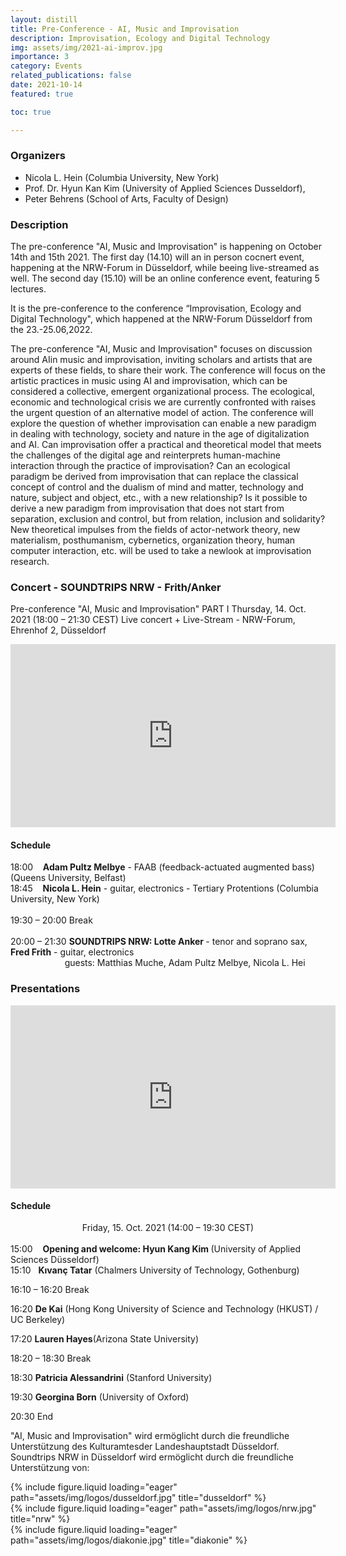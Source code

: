 ```yaml
---
layout: distill
title: Pre-Conference - AI, Music and Improvisation
description: Improvisation, Ecology and Digital Technology
img: assets/img/2021-ai-improv.jpg
importance: 3
category: Events
related_publications: false
date: 2021-10-14
featured: true

toc: true

---
```

### Organizers

- Nicola L. Hein (Columbia University, New York)
- Prof. Dr. Hyun Kan Kim (University of Applied Sciences Dusseldorf), 
- Peter Behrens (School of Arts, Faculty of Design)

### Description

The pre-conference "AI, Music and Improvisation" is happening on October 14th and 15th 2021. The first day (14.10) will an in person cocnert event, happening at the NRW-Forum in Düsseldorf, while beeing live-streamed as well. The second day (15.10) will be an online conference event, featuring 5 lectures.

It is the pre-conference to the conference “Improvisation, Ecology and Digital Technology",  which happened at the NRW-Forum Düsseldorf from the 23.-25.06,2022.

The pre-conference "AI, Music and Improvisation" focuses on discussion around AIin music and improvisation, inviting scholars and artists that are experts of these fields,  to share their work. The conference will focus on the artistic practices in music using AI and improvisation, which can be considered a collective, emergent organizational process. The ecological, economic and technological crisis we are currently confronted with raises the urgent question of an alternative model of action. The conference will explore the question of whether improvisation can enable a new paradigm in dealing with technology, society and nature in the age of digitalization and AI. Can improvisation offer a practical and theoretical model that meets the challenges of the digital age and reinterprets human-machine interaction through the practice of improvisation? Can an ecological paradigm be derived from improvisation that can replace the classical concept of control and the dualism of mind and matter, technology and nature, subject and object, etc., with a new relationship? Is it possible to derive a new paradigm from improvisation that does not start from separation, exclusion and control, but from relation, inclusion and solidarity? New theoretical impulses from the fields of actor-network theory, new materialism, posthumanism, cybernetics, organization theory, human computer interaction, etc. will be used to take a newlook at improvisation research.
 

### Concert - SOUNDTRIPS NRW - Frith/Anker

Pre-conference "AI, Music and Improvisation" PART I
Thursday, 14. Oct. 2021 (18:00 – 21:30 CEST)
Live concert + Live-Stream - NRW-Forum, Ehrenhof 2, Düsseldorf

<div><iframe width="560" height="315" src="https://www.youtube.com/embed/4atViAH9TwI" title="YouTube video player" frameborder="0" allow="accelerometer; autoplay; clipboard-write; encrypted-media; gyroscope; picture-in-picture" allowfullscreen="" style="width: 520.2px; height: 292.613px;" class=""></iframe></div>

#### Schedule

18:00 &nbsp; &nbsp;<b>Adam Pultz Melbye</b> - FAAB (feedback-actuated augmented bass) (Queens University, Belfast)<br>18:45 &nbsp; &nbsp;<b>Nicola L. Hein</b> - guitar, electronics - Tertiary Protentions (Columbia University, New York)<br><br>19:30 – 20:00 Break<br><br>
20:00 – 21:30&nbsp;<b>SOUNDTRIPS NRW: Lotte Anker </b>- tenor and soprano sax, <b>Fred Frith</b> - guitar, electronics<br>&nbsp; &nbsp; &nbsp; &nbsp; &nbsp; &nbsp; &nbsp; &nbsp; &nbsp; &nbsp; &nbsp; guests: Matthias Muche, Adam Pultz Melbye, Nicola L. Hei

### Presentations

<iframe width="560" height="315" src="https://www.youtube.com/embed/qmJrMAcPxhw" title="YouTube video player" frameborder="0" allow="accelerometer; autoplay; clipboard-write; encrypted-media; gyroscope; picture-in-picture" allowfullscreen="" style="width: 520.2px; height: 292.613px;"></iframe>
<br>

#### Schedule

<div style="text-align: center">Friday, 15. Oct. 2021 (14:00 – 19:30 CEST)</div>
<br>15:00 &nbsp; &nbsp;<b>Opening and welcome: Hyun Kang Kim </b>(University of Applied Sciences Düsseldorf)
<div class="blink">15:10 &nbsp; <b> Kıvanç Tatar</b> (Chalmers University of Technology, Gothenburg) </div>

16:10 – 16:20 Break

16:20 **De Kai** (Hong Kong University of Science and Technology (HKUST) / UC Berkeley)

17:20 **Lauren Hayes**(Arizona State University)

18:20 – 18:30 Break

18:30 **Patricia Alessandrini** (Stanford University)

19:30 **Georgina Born** (University of Oxford)

20:30 End

"AI, Music and Improvisation" wird ermöglicht durch die freundliche Unterstützung des Kulturamtesder Landeshauptstadt Düsseldorf. Soundtrips NRW in Düsseldorf wird ermöglicht durch die freundliche Unterstützung von:

<div class="row">
    <div class="col-sm mt-3 mt-md-0">
        {% include figure.liquid loading="eager" path="assets/img/logos/dusseldorf.jpg" title="dusseldorf" %}
    </div>
    <div class="col-sm mt-3 mt-md-0">
        {% include figure.liquid loading="eager" path="assets/img/logos/nrw.jpg" title="nrw" %}
    </div>
    <div class="col-sm mt-3 mt-md-0">
        {% include figure.liquid loading="eager" path="assets/img/logos/diakonie.jpg" title="diakonie" %}
    </div>
</div>